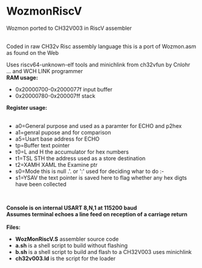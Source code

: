 # WozmonRiscV
Wozmon ported to  CH32V003 in RiscV assembler<br><br>

Coded in raw CH32v Risc assembly language this is a port of
Wozmon.asm as found on the Web<br>

Uses riscv64-unknown-elf tools and minichlink from ch32vfun by Cnlohr<br>
... and WCH LINK programmer<br>
<b>RAM usage:</b><br>
<ul>
<li>0x20000700-0x2000077f input buffer</li>
<li>0x20000780-0x200007ff stack</li>
</ul>
<b>Register usage:</b><br>
<ul><br>
<li>a0=General purpose and used as a paramter for ECHO and p2hex</li>
<li>a1=genral pupose and for comparison</li>
<li>a5=Usart base address for ECHO</li>
<li>tp=Buffer text pointer</li>
<li>t0=L and H the accumulator for hex numbers</li>
<li>t1=TSL STH the address used as a store destination</li>
<li>t2=XAMH XAML the Examine ptr</li>
<li>s0=Mode this is null .'. or ':' used for deciding whar to do :-</li>
<li>s1=YSAV the text pointer is saved here to flag whether any hex digts have been collected</li>
</ul><br>

<b> Console is on internal USART 8,N,1 at 115200 baud<br>
Assumes terminal echoes a line feed on reception of a carriage return</b><br><br>
<b>Files:</b><br>
<ul>
<li><b>WozMonRiscV.S</b> assembler source code</li>
<li><b>a.sh</b> is a shell script to build without flashing</li>
<li><b>b.sh</b> is a shell script to build and flash to a CH32V003 uses minichlink</li>
<li><b>ch32v003.ld</b> is the script for the loader</li>
</ul>
